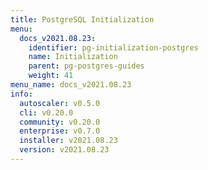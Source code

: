 ```yaml
---
title: PostgreSQL Initialization
menu:
  docs_v2021.08.23:
    identifier: pg-initialization-postgres
    name: Initialization
    parent: pg-postgres-guides
    weight: 41
menu_name: docs_v2021.08.23
info:
  autoscaler: v0.5.0
  cli: v0.20.0
  community: v0.20.0
  enterprise: v0.7.0
  installer: v2021.08.23
  version: v2021.08.23
---
```


